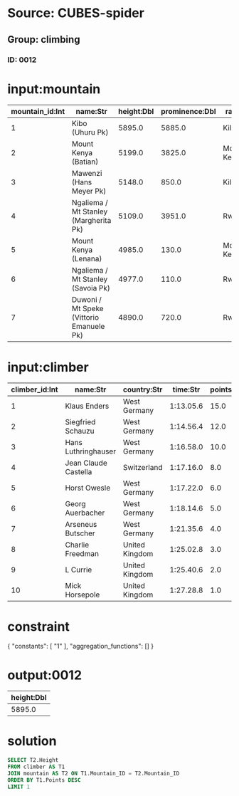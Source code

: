 # Source: CUBES-spider
## Group: climbing
### ID: 0012

# input:mountain

| mountain_id:Int | name:Str | height:Dbl | prominence:Dbl | range:Str | country:Str |
|---|---|---|---|---|---|
| 1 | Kibo (Uhuru Pk) | 5895.0 | 5885.0 | Kilimanjaro | Tanzania |
| 2 | Mount Kenya (Batian) | 5199.0 | 3825.0 | Mount Kenya | Kenya |
| 3 | Mawenzi (Hans Meyer Pk) | 5148.0 | 850.0 | Kilimanjaro | Tanzania |
| 4 | Ngaliema / Mt Stanley (Margherita Pk) | 5109.0 | 3951.0 | Rwenzori | DR Congo Uganda |
| 5 | Mount Kenya (Lenana) | 4985.0 | 130.0 | Mount Kenya | Kenya |
| 6 | Ngaliema / Mt Stanley (Savoia Pk) | 4977.0 | 110.0 | Rwenzori | Uganda |
| 7 | Duwoni / Mt Speke (Vittorio Emanuele Pk) | 4890.0 | 720.0 | Rwenzori | Uganda |

# input:climber

| climber_id:Int | name:Str | country:Str | time:Str | points:Dbl | mountain_id:Int |
|---|---|---|---|---|---|
| 1 | Klaus Enders | West Germany | 1:13.05.6 | 15.0 | 1 |
| 2 | Siegfried Schauzu | West Germany | 1:14.56.4 | 12.0 | 1 |
| 3 | Hans Luthringhauser | West Germany | 1:16.58.0 | 10.0 | 2 |
| 4 | Jean Claude Castella | Switzerland | 1:17.16.0 | 8.0 | 2 |
| 5 | Horst Owesle | West Germany | 1:17.22.0 | 6.0 | 2 |
| 6 | Georg Auerbacher | West Germany | 1:18.14.6 | 5.0 | 3 |
| 7 | Arseneus Butscher | West Germany | 1:21.35.6 | 4.0 | 5 |
| 8 | Charlie Freedman | United Kingdom | 1:25.02.8 | 3.0 | 5 |
| 9 | L Currie | United Kingdom | 1:25.40.6 | 2.0 | 7 |
| 10 | Mick Horsepole | United Kingdom | 1:27.28.8 | 1.0 | 7 |

# constraint

{
  "constants": [
    "1"
  ],
  "aggregation_functions": []
}

# output:0012

| height:Dbl |
|---|
| 5895.0 |

# solution

```sql
SELECT T2.Height
FROM climber AS T1
JOIN mountain AS T2 ON T1.Mountain_ID = T2.Mountain_ID
ORDER BY T1.Points DESC
LIMIT 1
```
